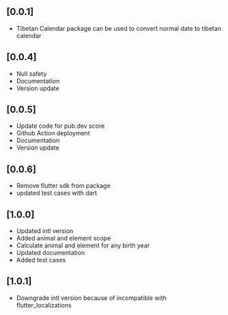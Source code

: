 ## [0.0.1]

* Tibetan Calendar package can be used to convert normal date to tibetan calendar   

## [0.0.4] 

* Null safety   
* Documentation   
* Version update

## [0.0.5]
* Update code for pub.dev score
* Github Action deployment
* Documentation
* Version update

## [0.0.6] 
* Remove flutter sdk from package
* updated test cases with dart

## [1.0.0] 
* Updated intl version
* Added animal and element scope
* Calculate animal and element for any birth year
* Updated documentation
* Added test cases

## [1.0.1]
* Downgrade intl version because of incompatible with flutter_localizations
